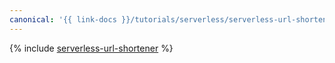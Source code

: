 ```yaml
---
canonical: '{{ link-docs }}/tutorials/serverless/serverless-url-shortener'
---
```


{% include [serverless-url-shortener](../../_tutorials/serverless/serverless-url-shortener.md) %}